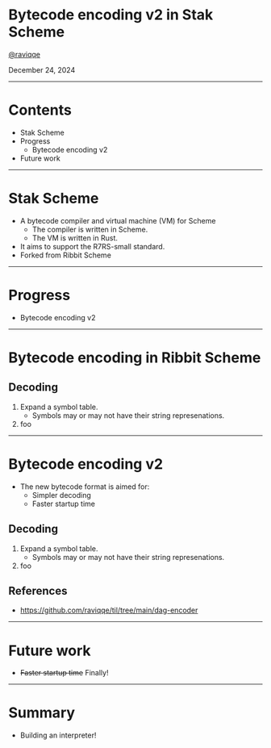 # Bytecode encoding v2 in Stak Scheme

[@raviqqe](https://github.com/raviqqe)

December 24, 2024

---

# Contents

- Stak Scheme
- Progress
  - Bytecode encoding v2
- Future work

---

# Stak Scheme

- A bytecode compiler and virtual machine (VM) for Scheme
  - The compiler is written in Scheme.
  - The VM is written in Rust.
- It aims to support the R7RS-small standard.
- Forked from Ribbit Scheme

---

# Progress

- Bytecode encoding v2

---

# Bytecode encoding in Ribbit Scheme

## Decoding

1. Expand a symbol table.
   - Symbols may or may not have their string represenations.
1. foo

---

# Bytecode encoding v2

- The new bytecode format is aimed for:
  - Simpler decoding
  - Faster startup time

## Decoding

1. Expand a symbol table.
   - Symbols may or may not have their string represenations.
1. foo

## References

- https://github.com/raviqqe/til/tree/main/dag-encoder

---

# Future work

- ~~Faster startup time~~ Finally!

---

# Summary

- Building an interpreter!
